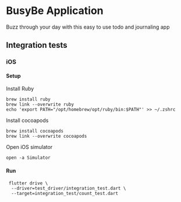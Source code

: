 # BusyBe Application

Buzz through your day with this easy to use todo and journaling app

## Integration tests

### iOS
#### Setup
Install Ruby
```shell
brew install ruby
brew link --overwrite ruby
echo 'export PATH="/opt/homebrew/opt/ruby/bin:$PATH"' >> ~/.zshrc
```
Install cocoapods
```shell
brew install cocoapods
brew link --overwrite cocoapods
```
Open iOS simulator
```shell
open -a Simulator
```

#### Run
```shell
 flutter drive \
  --driver=test_driver/integration_test.dart \
  --target=integration_test/count_test.dart
```
